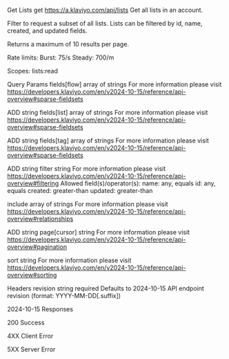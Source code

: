 Get Lists
get
https://a.klaviyo.com/api/lists
Get all lists in an account.

Filter to request a subset of all lists. Lists can be filtered by id, name, created, and updated fields.

Returns a maximum of 10 results per page.

Rate limits:
Burst: 75/s
Steady: 700/m

Scopes:
lists:read

Query Params
fields[flow]
array of strings
For more information please visit https://developers.klaviyo.com/en/v2024-10-15/reference/api-overview#sparse-fieldsets

ADD string
fields[list]
array of strings
For more information please visit https://developers.klaviyo.com/en/v2024-10-15/reference/api-overview#sparse-fieldsets

ADD string
fields[tag]
array of strings
For more information please visit https://developers.klaviyo.com/en/v2024-10-15/reference/api-overview#sparse-fieldsets

ADD string
filter
string
For more information please visit https://developers.klaviyo.com/en/v2024-10-15/reference/api-overview#filtering
Allowed field(s)/operator(s):
name: any, equals
id: any, equals
created: greater-than
updated: greater-than

include
array of strings
For more information please visit https://developers.klaviyo.com/en/v2024-10-15/reference/api-overview#relationships

ADD string
page[cursor]
string
For more information please visit https://developers.klaviyo.com/en/v2024-10-15/reference/api-overview#pagination

sort
string
For more information please visit https://developers.klaviyo.com/en/v2024-10-15/reference/api-overview#sorting

Headers
revision
string
required
Defaults to 2024-10-15
API endpoint revision (format: YYYY-MM-DD[.suffix])

2024-10-15
Responses

200
Success

4XX
Client Error

5XX
Server Error
